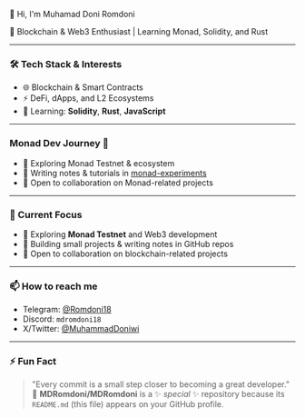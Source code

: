  👋 Hi, I'm Muhamad Doni Romdoni  

🚀 Blockchain & Web3 Enthusiast | Learning Monad, Solidity, and Rust  

---

### 🛠️ Tech Stack & Interests
- 🌐 Blockchain & Smart Contracts  
- ⚡ DeFi, dApps, and L2 Ecosystems  
- 📝 Learning: **Solidity**, **Rust**, **JavaScript**  

---

### Monad Dev Journey 🚀
- 🔭 Exploring Monad Testnet & ecosystem
- 📝 Writing notes & tutorials in [monad-experiments](https://github.com/MDRomdoni/monad-experiments)
- 🤝 Open to collaboration on Monad-related projects


---

### 📌 Current Focus
- 🔭 Exploring **Monad Testnet** and Web3 development  
- 📖 Building small projects & writing notes in GitHub repos  
- 🤝 Open to collaboration on blockchain-related projects  

---

### 📫 How to reach me
- Telegram: [@Romdoni18](https://t.me/Romdoni18)  
- Discord: `mdromdoni18`  
- X/Twitter: [@MuhammadDoniwi](https://x.com/MuhammadDoniwi)  

---

### ⚡ Fun Fact
> "Every commit is a small step closer to becoming a great developer." 🚀
**MDRomdoni/MDRomdoni** is a ✨ _special_ ✨ repository because its `README.md` (this file) appears on your GitHub profile.
